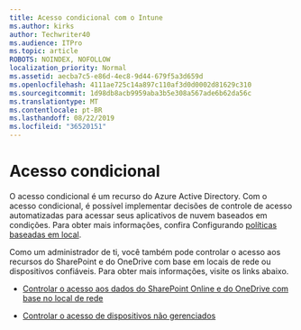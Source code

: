 ```yaml
---
title: Acesso condicional com o Intune
ms.author: kirks
author: Techwriter40
ms.audience: ITPro
ms.topic: article
ROBOTS: NOINDEX, NOFOLLOW
localization_priority: Normal
ms.assetid: aecba7c5-e86d-4ec8-9d44-679f5a3d659d
ms.openlocfilehash: 4111ae725c14a897c110af3d0d0002d81629c310
ms.sourcegitcommit: 1d98db8acb9959aba3b5e308a567ade6b62da56c
ms.translationtype: MT
ms.contentlocale: pt-BR
ms.lasthandoff: 08/22/2019
ms.locfileid: "36520151"
---
```

# <a name="conditional-access"></a>Acesso condicional

O acesso condicional é um recurso do Azure Active Directory. Com o acesso condicional, é possível implementar decisões de controle de acesso automatizadas para acessar seus aplicativos de nuvem baseados em condições. Para obter mais informações, confira Configurando [políticas baseadas em local](https://docs.microsoft.com/azure/active-directory/conditional-access/overview).

Como um administrador de ti, você também pode controlar o acesso aos recursos do SharePoint e do OneDrive com base em locais de rede ou dispositivos confiáveis. Para obter mais informações, visite os links abaixo.

- [Controlar o acesso aos dados do SharePoint Online e do OneDrive com base no local de rede](https://docs.microsoft.com/sharepoint/control-access-based-on-network-location)

- [Controlar o acesso de dispositivos não gerenciados](https://docs.microsoft.com/sharepoint/control-access-from-unmanaged-devices)

